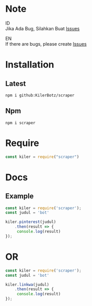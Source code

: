 # Note
ID</br>
Jika Ada Bug, Silahkan Buat [Issues](https://github.com/KilerBotz/scraper/issues/new)

EN</br>
If there are bugs, please create [Issues](https://github.com/KilerBotz/scraper/issues/new)


# Installation

## Latest
`npm i github:KilerBotz/scraper`

## Npm 
`npm i scraper`


# Require
```js
const kiler = require("scraper")
```

# Docs

## Example
```js
const kiler = require('scraper');
const judul = 'bot'

kiler.pinterest(judul)
    .then(result => {
     console.log(result)
});
```
# OR
```js
const kiler = require('scraper');
const judul = 'bot'

kiler.linkwa(judul)
    .then(result => {
     console.log(result)
});
```
